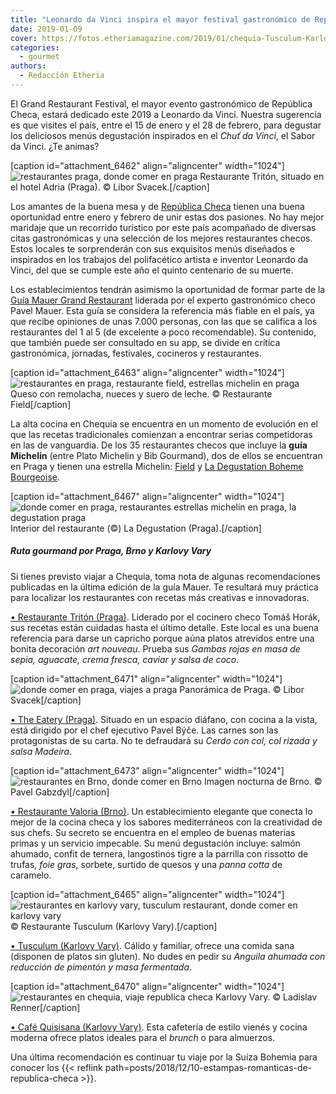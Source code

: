 ```yaml
---
title: "Leonardo da Vinci inspira el mayor festival gastronómico de Rep. Checa"
date: 2019-01-09
cover: https://fotos.etheriamagazine.com/2019/01/chequia-Tusculum-Karlovy-Vary.jpg
categories: 
  - gourmet
authors: 
  - Redacción Etheria
---
```


El Grand Restaurant Festival, el mayor evento gastronómico de República Checa, estará dedicado este 2019 a Leonardo da Vinci. Nuestra sugerencia es que visites el país, entre el 15 de enero y el 28 de febrero, para degustar los deliciosos menús degustación inspirados en el _Chuť da Vinci_, el Sabor da Vinci. ¿Te animas?

\[caption id="attachment\_6462" align="aligncenter" width="1024"\]![restaurantes praga, donde comer en praga](https://fotos.etheriamagazine.com/2019/01/chequia-Hotel-Adria-restaurante.jpg "Restaurante Adria (Praga).") Restaurante Tritón, situado en el hotel Adria (Praga). © Libor Svacek.\[/caption\]

Los amantes de la buena mesa y de [República Checa](http://www.czechtourism.com) tienen una buena oportunidad entre enero y febrero de unir estas dos pasiones. No hay mejor maridaje que un recorrido turístico por este país acompañado de diversas citas gastronómicas y una selección de los mejores restaurantes checos. Estos locales te sorprenderán con sus exquisitos menús diseñados e inspirados en los trabajos del polifacético artista e inventor Leonardo da Vinci, del que se cumple este año el quinto centenario de su muerte.

Los establecimientos tendrán asimismo la oportunidad de formar parte de la [Guía Mauer Grand Restaurant](https://www.grandrestaurant.cz/en-aplikace) liderada por el experto gastronómico checo Pavel Mauer. Esta guía se considera la referencia más fiable en el país, ya que recibe opiniones de unas 7.000 personas, con las que se califica a los restaurantes del 1 al 5 (de excelente a poco recomendable). Su contenido, que también puede ser consultado en su app, se divide en crítica gastronómica, jornadas, festivales, cocineros y restaurantes.

\[caption id="attachment\_6463" align="aligncenter" width="1024"\]![restaurantes en praga, restaurante field, estrellas michelin en praga](https://fotos.etheriamagazine.com/2019/01/chequia-restaurante-Field.jpg "Queso casero con remolacha, nueces y suero de leche del Restaurante Field.") Queso con remolacha, nueces y suero de leche. © Restaurante Field\[/caption\]

La alta cocina en Chequia se encuentra en un momento de evolución en el que las recetas tradicionales comienzan a encontrar serias competidoras en las de vanguardia. De los 35 restaurantes checos que incluye la **guía Michelin** (entre Plato Michelin y Bib Gourmand), dos de ellos se encuentran en Praga y tienen una estrella Michelin: [Field](http://www.fieldrestaurant.cz/en/) y [La Degustation Boheme Bourgeoise](http://www.ladegustation.cz/en/).

\[caption id="attachment\_6467" align="aligncenter" width="1024"\]![donde comer en praga, restaurantes estrellas michelin en praga, la degustation praga](https://fotos.etheriamagazine.com/2019/01/chequia-restaurante-La-Degustation.jpg "Interior del restaurante La Degustation, de Praga.") Interior del restaurante (©) La Degustation (Praga).\[/caption\]

##### Ruta gourmand por Praga, Brno y Karlovy Vary

Si tienes previsto viajar a Chequia, toma nota de algunas recomendaciones publicadas en la última edición de la guía Mauer. Te resultará muy práctica para localizar los restaurantes con recetas más creativas e innovadoras.

[• Restaurante Tritón (Praga)](https://www.adria-hotel.cz/es/praga-centro/restaurante/). Liderado por el cocinero checo Tomáš Horák, sus recetas están cuidadas hasta el último detalle. Este local es una buena referencia para darse un capricho porque aúna platos atrevidos entre una bonita decoración _art nouveau_. Prueba sus _Gambas rojas en masa de sepia, aguacate, crema fresca, caviar y salsa de coco_.

\[caption id="attachment\_6471" align="aligncenter" width="1024"\]![donde comer en praga, viajes a praga](https://fotos.etheriamagazine.com/2019/01/chequia-restaurantes-Praga.jpg "Panorámica de Praga.") Panorámica de Praga. © Libor Svacek\[/caption\]

[• The Eatery (Praga)](http://www.theeatery.cz/en/). Situado en un espacio diáfano, con cocina a la vista, está dirigido por el chef ejecutivo Pavel Býče. Las carnes son las protagonistas de su carta. No te defraudará su _Cerdo con col, col rizada y salsa Madeira_.

\[caption id="attachment\_6473" align="aligncenter" width="1024"\]![restaurantes en Brno, donde comer en Brno](https://fotos.etheriamagazine.com/2019/01/chequia-restaurantes-Brno.jpg "Imagen nocturna de Brno.") Imagen nocturna de Brno. © Pavel Gabzdyl\[/caption\]

[• Restaurante Valoria (Brno)](http://brno.valoria.cz/). Un establecimiento elegante que conecta lo mejor de la cocina checa y los sabores mediterráneos con la creatividad de sus chefs. Su secreto se encuentra en el empleo de buenas materias primas y un servicio impecable. Su menú degustación incluye: salmón ahumado, confit de ternera, langostinos tigre a la parrilla con rissotto de trufas, _foie gras_, sorbete, surtido de quesos y una _panna cotta_ de caramelo.

\[caption id="attachment\_6465" align="aligncenter" width="1024"\]![restaurantes en karlovy vary, tusculum restaurant, donde comer en karlovy vary](https://fotos.etheriamagazine.com/2019/01/chequia-Tusculum-Karlovy-Vary.jpg "Restaurante Tusculum (Karlovy Vary).") © Restaurante Tusculum (Karlovy Vary).\[/caption\]

[• Tusculum (Karlovy Vary)](https://www.tusculumkv.cz/en/tusculum/). Cálido y familiar, ofrece una comida sana (disponen de platos sin gluten). No dudes en pedir su _Anguila ahumada con reducción de pimentón y masa fermentada_.

\[caption id="attachment\_6470" align="aligncenter" width="1024"\]![restaurantes en chequia, viaje republica checa](https://fotos.etheriamagazine.com/2019/01/chequia-restaurantes-Karlovy-Vary.jpg "Calles de Karlovy Vary, en República Checa.") Karlovy Vary. © Ladislav Renner\[/caption\]

[• Café Quisisana (Karlovy Vary)](https://www.quisisana-palace.com/en/restaurant/). Esta cafetería de estilo vienés y cocina moderna ofrece platos ideales para el _brunch_ o para almuerzos.

Una última recomendación es continuar tu viaje por la Suiza Bohemia para conocer los {{< reflink path=posts/2018/12/10-estampas-romanticas-de-republica-checa >}}.
